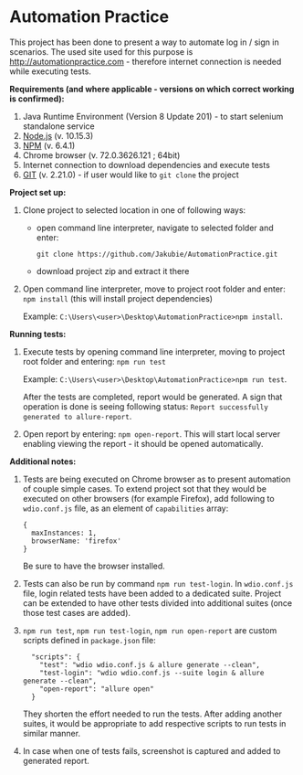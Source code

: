 # Automation Practice
This project has been done to present a way to automate log in / sign in scenarios.
The used site used for this purpose is http://automationpractice.com - therefore internet connection is needed while executing tests. 

**Requirements (and where applicable - versions on which correct working is confirmed):**
1. Java Runtime Environment (Version 8 Update 201) - to start selenium standalone service
2. [Node.js](https://nodejs.org) (v. 10.15.3)
3. [NPM](https://npmjs.org) (v. 6.4.1)
4. Chrome browser (v. 72.0.3626.121 ; 64bit)
5. Internet connection to download dependencies and execute tests
6. [GIT](https://git-scm.com/) (v. 2.21.0) - if user would like to `git clone` the project

**Project set up:**
1. Clone project to selected location in one of following ways:
    - open command line interpreter, navigate to selected folder and enter:
 
        `git clone https://github.com/Jakubie/AutomationPractice.git`
    - download project zip and extract it there

2. Open command line interpreter, move to project root folder and enter: `npm install` (this will install project dependencies)

    Example: `C:\Users\<user>\Desktop\AutomationPractice>npm install`.

**Running tests:**
1. Execute tests by opening command line interpreter, moving to project root folder and entering: 
`npm run test`

    Example: `C:\Users\<user>\Desktop\AutomationPractice>npm run test`.

    After the tests are completed, report would be generated. A sign that operation is done is seeing following status:
`Report successfully generated to allure-report`.

2. Open report by entering: `npm open-report`.
This will start local server enabling viewing the report - it should be opened automatically.

**Additional notes:**
1. Tests are being executed on Chrome browser as to present automation of couple simple cases.
To extend project sot that they would be executed on other browsers (for example Firefox), add following to `wdio.conf.js` file, as an element of `capabilities` array:
    ```
    {
      maxInstances: 1,
      browserName: 'firefox'
    }
    ```

    Be sure to have the browser installed.

2. Tests can also be run by command `npm run test-login`. In `wdio.conf.js` file, login related tests have been added to a dedicated suite.
Project can be extended to have other tests divided into additional suites (once those test cases are added).

3. `npm run test`, `npm run test-login`, `npm run open-report` are custom scripts defined in `package.json` file:
    ```
      "scripts": {
        "test": "wdio wdio.conf.js & allure generate --clean",
        "test-login": "wdio wdio.conf.js --suite login & allure generate --clean",
        "open-report": "allure open"
      }
    ```
    They shorten the effort needed to run the tests. After adding another suites, it would be appropriate to add respective scripts to run tests in similar manner. 

4. In case when one of tests fails, screenshot is captured and added to generated report.